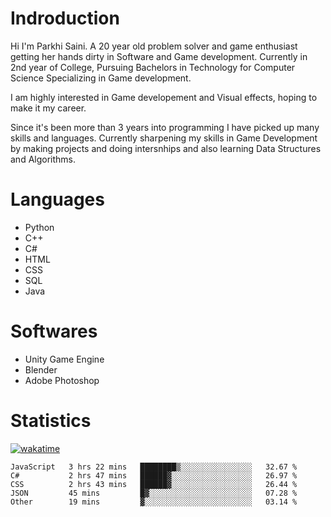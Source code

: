 # Indroduction
Hi I'm Parkhi Saini. A 20 year old problem solver and game enthusiast getting her hands dirty in Software and Game development. Currently in 2nd year of College, Pursuing Bachelors in Technology for Computer Science Specializing in Game development.

I am highly interested in Game developement and Visual effects, hoping to make it my career.

Since it's been more than 3 years into programming I have picked up many skills and languages. Currently sharpening my skills in Game Development by making projects and doing intersnhips and also learning Data Structures and Algorithms.

# Languages

- Python 
- C++
- C#
- HTML 
- CSS
- SQL
- Java

# Softwares

- Unity Game Engine
- Blender
- Adobe Photoshop

# Statistics
[![wakatime](https://wakatime.com/badge/user/659f56cf-9635-4f70-9140-7dbdc934cfec.svg)](https://wakatime.com/@659f56cf-9635-4f70-9140-7dbdc934cfec)
<!--START_SECTION:waka-->

```text
JavaScript   3 hrs 22 mins   ████████▒░░░░░░░░░░░░░░░░   32.67 %
C#           2 hrs 47 mins   ██████▓░░░░░░░░░░░░░░░░░░   26.97 %
CSS          2 hrs 43 mins   ██████▓░░░░░░░░░░░░░░░░░░   26.44 %
JSON         45 mins         █▓░░░░░░░░░░░░░░░░░░░░░░░   07.28 %
Other        19 mins         ▓░░░░░░░░░░░░░░░░░░░░░░░░   03.14 %
```

<!--END_SECTION:waka-->












